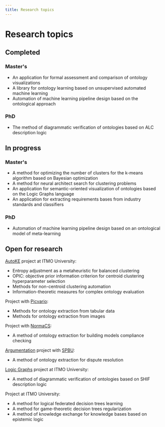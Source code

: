 ```yaml
---
title: Research topics
--- 
```

# Research topics

## Completed

### Master's
-	An application for formal assessment and comparison of ontology visualizations
-	A library for ontology learning based on unsupervised automated machine learning
-	Automation of machine learning pipeline design based on the ontological approach

### PhD
-	The method of diagrammatic verification of ontologies based on ALC description logic

## In progress

### Master's
-	A method for optimizing the number of clusters for the k-means algorithm based on Bayesian optimization
-	A method for neural architect search for clustering problems
-	An application for semantic-oriented visualization of ontologies based on the Logic Graphs language
-	An application for extracting requirements bases from industry standards and classifiers

### PhD
- Automation of machine learning pipeline design based on an ontological model of meta-learning

## Open for research

[AutoKE](https://ldrbmrtv.github.io/AutoKE/) project at ITMO University:
- Entropy adjustment as a metaheuristic for balanced clustering
- OPIC: objective prior information criterion for centroid clustering hyperparameter selection
- Methods for non-centroid clustering automation
- Information-theoretic measures for complex ontology evaluation

Project with [Picvario](https://picvario.com/):
- Methods for ontology extraction from tabular data
- Methods for ontology extraction from images

Project with [NormaCS](https://www.normacs.ru/):
- A method of ontology extraction for building models compliance checking

[Argumentation](http://argumentation.tilda.ws/) project with [SPBU](https://english.spbu.ru/):
- A method of ontology extraction for dispute resolution

[Logic Graphs](https://logic-graphs.github.io/) project at ITMO University:
- A method of diagrammatic verification of ontologies based on SHIF description logic

Project at ITMO University:
- A method for logical federated decision trees learning
- A method for game-theoretic decision trees regularization
- A method of knowledge exchange for knowledge bases based on epistemic logic
